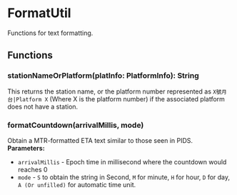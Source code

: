 # FormatUtil
Functions for text formatting.

## Functions
### stationNameOrPlatform(platInfo: PlatformInfo): String
This returns the station name, or the platform number represented as `X號月台|Platform X` (Where X is the platform number) if the associated platform does not have a station.

### formatCountdown(arrivalMillis, mode)
Obtain a MTR-formatted ETA text similar to those seen in PIDS.  
**Parameters:**
- `arrivalMillis` - Epoch time in millisecond where the countdown would reaches 0
- `mode` - `S` to obtain the string in Second, `M` for minute, `H` for hour, `D` for day, `A (Or unfilled)` for automatic time unit.